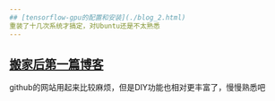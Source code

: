 ```yaml
---
## [tensorflow-gpu的配置和安装](./blog_2.html)
重装了十几次系统才搞定，对Ubuntu还是不太熟悉
---
```

## [搬家后第一篇博客](./blog_1.html)
github的网站用起来比较麻烦，但是DIY功能也相对更丰富了，慢慢熟悉吧
